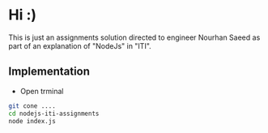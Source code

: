 # Hi :)

This is just an assignments solution directed to engineer Nourhan Saeed as part of an explanation of "NodeJs" in "ITI".

## Implementation
- Open trminal

```bash
git cone ....
cd nodejs-iti-assignments
node index.js
```
